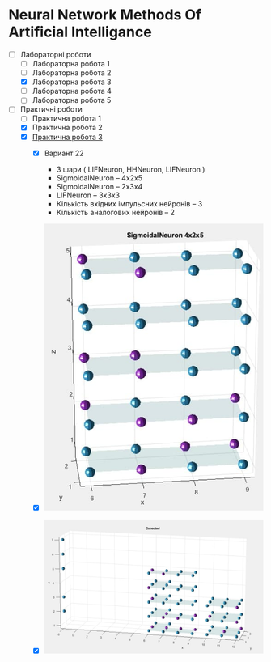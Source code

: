 # Neural Network Methods Of Artificial Intelligance

- [ ] Лабораторні роботи
  - [ ] Лабораторна робота 1
  - [ ] Лабораторна робота 2
  - [X] Лабораторна робота 3
  - [ ] Лабораторна робота 4
  - [ ] Лабораторна робота 5
- [ ] Практичні роботи
  - [ ] Практична робота 1
  - [X] Практична робота 2
  - [X] [Практична робота 3](https://github.com/skillfi/Neural-Network-Methods-Of-Artificial--Intelligance/tree/main/%D0%9F%D1%80%D0%B0%D0%BA%D1%82%D0%B8%D1%87%D0%BD%D1%96/%D0%9F%D1%80%D0%B0%D0%BA%D1%82%D0%B8%D1%87%D0%BD%D0%B0%203)
    - [X] Вариант 22 
      - 3 шари ( LIFNeuron, HHNeuron, LIFNeuron )
      - SigmoidalNeuron – 4x2x5
      - SigmoidalNeuron – 2x3x4
      - LIFNeuron – 3x3x3
      - Кількість вхідних імпульсних нейронів – 3
      - Кількість аналогових нейронів – 2
    - [X] ![Sigmoidal](https://github.com/skillfi/Neural-Network-Methods-Of-Artificial--Intelligance/blob/main/%D0%9F%D1%80%D0%B0%D0%BA%D1%82%D0%B8%D1%87%D0%BD%D1%96/%D0%9F%D1%80%D0%B0%D0%BA%D1%82%D0%B8%D1%87%D0%BD%D0%B0%203/Sigmoidal.jpg)
    - [X] ![Connected](https://github.com/skillfi/Neural-Network-Methods-Of-Artificial--Intelligance/blob/main/%D0%9F%D1%80%D0%B0%D0%BA%D1%82%D0%B8%D1%87%D0%BD%D1%96/%D0%9F%D1%80%D0%B0%D0%BA%D1%82%D0%B8%D1%87%D0%BD%D0%B0%203/Connected.jpg)
  
